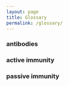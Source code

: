 ```yaml
---
layout: page
title: Glossary
permalink: /glossary/
---
```


### antibodies

### active immunity

### passive immunity